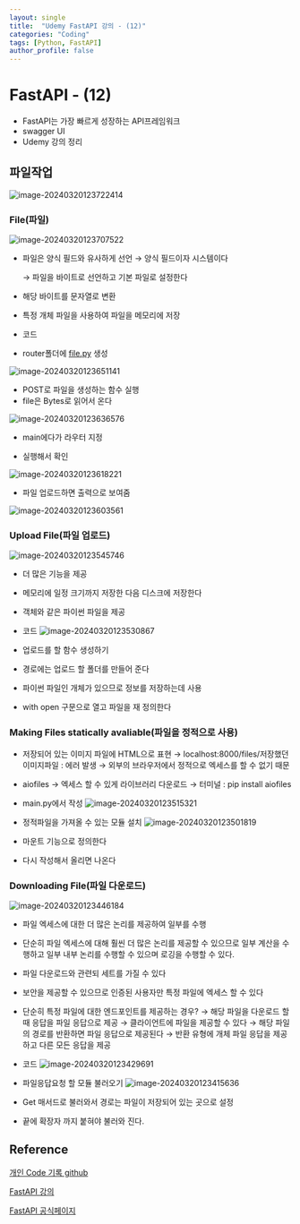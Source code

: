 ```yaml
---
layout: single
title:  "Udemy FastAPI 강의 - (12)"
categories: "Coding"
tags: [Python, FastAPI]
author_profile: false
---
```


# FastAPI - (12)
   - FastAPI는 가장 빠르게 성장하는 API프레임워크
   - swagger UI
   - Udemy 강의 정리

## 파일작업

![image-20240320123722414](/images/2023-01-26-FastAPI_udemy/image-20240320123722414.png)

### File(파일)

![image-20240320123707522](/images/2023-01-26-FastAPI_udemy/image-20240320123707522.png)
 
   - 파일은 양식 필드와 유사하게 선언
     → 양식 필드이자 시스템이다

     → 파일을 바이트로 선언하고 기본 파일로 설정한다

   - 해당 바이트를 문자열로 변환

   - 특정 개체 파일을 사용하여 파일을 메모리에 저장

   - 코드

   - router폴더에 [file.py](http://file.py) 생성

  ![image-20240320123651141](/images/2023-01-26-FastAPI_udemy/image-20240320123651141.png)

   - POST로 파일을 생성하는 함수 실행
   - file은 Bytes로 읽어서 온다

   ![image-20240320123636576](/images/2023-01-26-FastAPI_udemy/image-20240320123636576.png)

   - main에다가 라우터 지정

   - 실행해서 확인

   ![image-20240320123618221](/images/2023-01-26-FastAPI_udemy/image-20240320123618221.png)

   - 파일 업로드하면 출력으로 보여줌

   ![image-20240320123603561](/images/2023-01-26-FastAPI_udemy/image-20240320123603561.png)

### Upload File(파일 업로드)

![image-20240320123545746](/images/2023-01-26-FastAPI_udemy/image-20240320123545746.png)

   - 더 많은 기능을 제공

   - 메모리에 일정 크기까지 저장한 다음 디스크에 저장한다

   - 객체와 같은 파이썬 파일을 제공

   - 코드
     ![image-20240320123530867](/images/2023-01-26-FastAPI_udemy/image-20240320123530867.png)

   - 업로드를 할 함수 생성하기
   - 경로에는 업로드 할 폴더를 만들어 준다
   - 파이썬 파일인 개체가 있으므로 정보를 저장하는데 사용
   - with open 구문으로 열고 파일을 재 정의한다

### Making Files statically avaliable(파일을 정적으로 사용)

   - 저장되어 있는 이미지 파일에 HTML으로 표현
      → localhost:8000/files/저장했던 이미지파일 : 에러 발생
      → 외부의 브라우저에서 정적으로 엑세스를 할 수 없기 때문
   - aiofiles
      → 엑세스 할 수 있게 라이브러리 다운로드
      → 터미널 : pip install aiofiles

   - main.py에서 작성
   ![image-20240320123515321](/images/2023-01-26-FastAPI_udemy/image-20240320123515321.png)

   - 정적파일을 가져올 수 있는 모듈 설치
   ![image-20240320123501819](/images/2023-01-26-FastAPI_udemy/image-20240320123501819.png)

   - 마운트 기능으로 정의한다
   - 다시 작성해서 올리면 나온다

### Downloading File(파일 다운로드)

![image-20240320123446184](/images/2023-01-26-FastAPI_udemy/image-20240320123446184.png)

   - 파일 엑세스에 대한 더 많은 논리를 제공하여 일부를 수행

   - 단순히 파일 엑세스에 대해 훨씬 더 많은 논리를 제공할 수 있으므로 일부 계산을 수행하고 일부 내부 논리를 수행할 수 있으며 로깅을 수행할 수 있다.
   - 파일 다운로드와 관련되 세트를 가질 수 있다

   - 보안을 제공할 수 있으므로 인증된 사용자만 특정 파일에 엑세스 할 수 있다

   - 단순히 특정 파일에 대한 엔드포인트를 제공하는 경우?
      → 해당 파일을 다운로드 할 때 응답을 파일 응답으로 제공
      → 클라이언트에 파일을 제공할 수 있다
      → 해당 파일의 경로를 반환하면 파일 응답으로 제공된다
      → 반환 유형에 개체 파일 응답을 제공하고 다른 모든 응답을 제공

   - 코드
   ![image-20240320123429691](/images/2023-01-26-FastAPI_udemy/image-20240320123429691.png)

   - 파일응답요청 할 모듈 불러오기
   ![image-20240320123415636](/images/2023-01-26-FastAPI_udemy/image-20240320123415636.png)

   - Get 매서드로 불러와서 경로는 파일이 저장되어 있는 곳으로 설정
   - 끝에 확장자 까지 붙혀야 불러와 진다.


## Reference
[개인 Code 기록 github](https://github.com/chusonghyeon/FastAPI_Project)

[FastAPI 강의](https://www.udemy.com/course/completefastapi/?couponCode=KEEPLEARNING)

[FastAPI 공식페이지](https://fastapi.tiangolo.com/ko/)